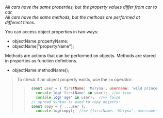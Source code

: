 _All cars have the same properties, but the property values differ from car to car.<br>
All cars have the same methods, but the methods are performed at different times._

You can access object properties in two ways:
  + objectName.propertyName;
  + objectName["propertyName"];

Methods are actions that can be performed on objects. Methods are stored in properties as function definitions.
  + objectName.methodName();

> To check if an object property exists, use the ``in`` operator:
> > ```javascript
> >  const user = { firstName: 'Maryna', username: 'wild princess' };
> >    console.log('firstName' in user);  //=> true
> >    console.log('age' in user);  //=> false
> >  // spread syntax is used to copy objects:
> >  const copy = { ...user };
> >    console.log(copy);  //=> {firstName: 'Maryna', username: 'wild princess'}
> > ```



